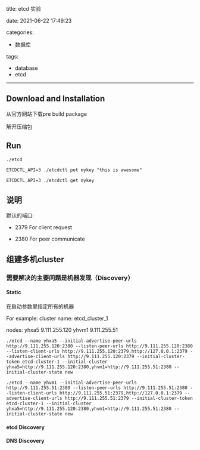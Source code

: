 title: etcd 实验

date: 2021-06-22 17:49:23

categories:
- 数据库

tags:
- database
- etcd
---

## Download and Installation

从官方网站下载pre build package

解开压缩包

## Run

```shell
./etcd

ETCDCTL_API=3 ./etcdctl put mykey "this is awesome"

ETCDCTL_API=3 ./etcdctl get mykey
```

<!--more-->

## 说明

默认的端口:

- 2379 For client request

- 2380 For peer communicate

## 组建多机cluster

### 需要解决的主要问题是机器发现（Discovery）

#### Static

在启动参数里指定所有的机器

For example:
cluster name:
etcd_cluster_1

nodes:
yhxa5 9.111.255.120
yhvm1 9.111.255.51

```shell
./etcd --name yhxa5 --initial-advertise-peer-urls http://9.111.255.120:2380 --listen-peer-urls http://9.111.255.120:2380 --listen-client-urls http://9.111.255.120:2379,http://127.0.0.1:2379 --advertise-client-urls http://9.111.255.120:2379 --initial-cluster-token etcd-cluster-1 --initial-cluster yhxa5=http://9.111.255.120:2380,yhvm1=http://9.111.255.51:2380 --initial-cluster-state new

./etcd --name yhvm1 --initial-advertise-peer-urls http://9.111.255.51:2380 --listen-peer-urls http://9.111.255.51:2380 --listen-client-urls http://9.111.255.51:2379,http://127.0.0.1:2379 --advertise-client-urls http://9.111.255.51:2379 --initial-cluster-token etcd-cluster-1 --initial-cluster yhxa5=http://9.111.255.120:2380,yhvm1=http://9.111.255.51:2380 --initial-cluster-state new
```

#### etcd Discovery


#### DNS Discovery




 

